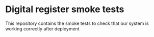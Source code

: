 # Digital register smoke tests
This repository contains the smoke tests to check that our system is working correctly after deployment
